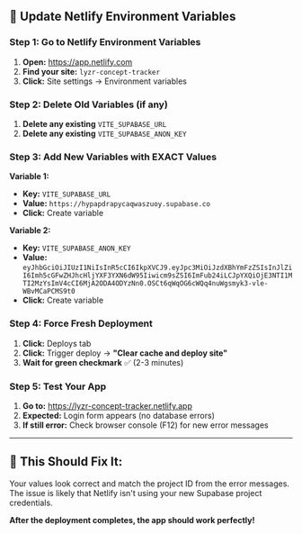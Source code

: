 ## 🔑 Update Netlify Environment Variables

### **Step 1: Go to Netlify Environment Variables**
1. **Open:** https://app.netlify.com
2. **Find your site:** `lyzr-concept-tracker`
3. **Click:** Site settings → Environment variables

### **Step 2: Delete Old Variables (if any)**
1. **Delete any existing** `VITE_SUPABASE_URL` 
2. **Delete any existing** `VITE_SUPABASE_ANON_KEY`

### **Step 3: Add New Variables with EXACT Values**

**Variable 1:**
- **Key:** `VITE_SUPABASE_URL`
- **Value:** `https://hypapdrapycaqwaszuoy.supabase.co`
- **Click:** Create variable

**Variable 2:**
- **Key:** `VITE_SUPABASE_ANON_KEY`
- **Value:** `eyJhbGciOiJIUzI1NiIsInR5cCI6IkpXVCJ9.eyJpc3MiOiJzdXBhYmFzZSIsInJlZiI6Imh5cGFwZHJhcHljYXF3YXN6dW95Iiwicm9sZSI6ImFub24iLCJpYXQiOjE3NTI1MTI2MzYsImV4cCI6MjA2ODA4ODYzNn0.OSCt6qWqOG6cWQq4nuWgsmyk3-vle-WBvMCaPCMS9t0`
- **Click:** Create variable

### **Step 4: Force Fresh Deployment**
1. **Click:** Deploys tab
2. **Click:** Trigger deploy → **"Clear cache and deploy site"**
3. **Wait for green checkmark** ✅ (2-3 minutes)

### **Step 5: Test Your App**
1. **Go to:** https://lyzr-concept-tracker.netlify.app
2. **Expected:** Login form appears (no database errors)
3. **If still error:** Check browser console (F12) for new error messages

---

## **🎯 This Should Fix It:**

Your values look correct and match the project ID from the error messages. The issue is likely that Netlify isn't using your new Supabase project credentials.

**After the deployment completes, the app should work perfectly!**
